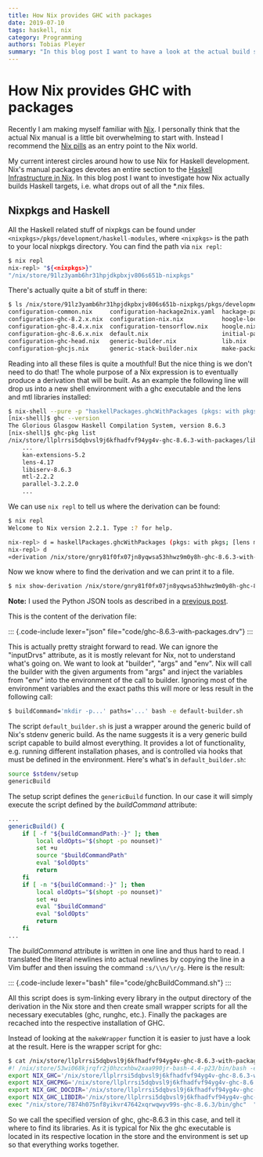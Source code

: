 ```yaml
---
title: How Nix provides GHC with packages
date: 2019-07-10
tags: haskell, nix
category: Programming
authors: Tobias Pleyer
summary: "In this blog post I want to have a look at the actual build step for the ghc executable with packages via Nix"
---
```


# How Nix provides GHC with packages

Recently I am making myself familiar with [Nix](https://nixos.org/). I
personally think that the actual Nix manual is a little bit overwhelming to
start with. Instead I recommend the
[Nix pills](https://nixos.org/nixos/nix-pills/index.html) as an
entry point to the Nix world.

My current interest circles around how to use Nix for Haskell development.
Nix's manual packages devotes an entire section to the
[Haskell Infrastructure in Nix](https://nixos.org/nixpkgs/manual/#users-guide-to-the-haskell-infrastructure).
In this blog post I want to investigate how Nix actually builds Haskell
targets, i.e. what drops out of all the \*.nix files.

## Nixpkgs and Haskell

All the Haskell related stuff of nixpkgs can be found under
`<nixpkgs>/pkgs/development/haskell-modules`, where `<nixpkgs>` is the path to
your local nixpkgs directory. You can find the path via `nix repl`:

```bash
$ nix repl
nix-repl> "${<nixpkgs>}"
"/nix/store/91lz3yamb6hr31hpjdkpbxjv806s651b-nixpkgs"
```

There's actually quite a bit of stuff in there:

```bash
$ ls /nix/store/91lz3yamb6hr31hpjdkpbxjv806s651b-nixpkgs/pkgs/development/haskell-modules
configuration-common.nix     configuration-hackage2nix.yaml  hackage-packages.nix     non-hackage-packages.nix
configuration-ghc-8.2.x.nix  configuration-nix.nix           hoogle-local-wrapper.sh  patches
configuration-ghc-8.4.x.nix  configuration-tensorflow.nix    hoogle.nix               stack-hook.sh
configuration-ghc-8.6.x.nix  default.nix                     initial-packages.nix     with-packages-wrapper.nix
configuration-ghc-head.nix   generic-builder.nix             lib.nix
configuration-ghcjs.nix      generic-stack-builder.nix       make-package-set.nix
```

Reading into all these files is quite a mouthful! But the nice thing is we
don't need to do that! The whole purpose of a Nix expression is to eventually
produce a derivation that will be built. As an example the following line will
drop us into a new shell environment with a ghc executable and the lens and mtl
libraries installed:

```bash
$ nix-shell --pure -p "haskellPackages.ghcWithPackages (pkgs: with pkgs; [lens mtl])"
[nix-shell]$ ghc --version
The Glorious Glasgow Haskell Compilation System, version 8.6.3
[nix-shell]$ ghc-pkg list
/nix/store/llplrrsi5dqbvsl9j6kfhadfvf94yg4v-ghc-8.6.3-with-packages/lib/ghc-8.6.3/package.conf.d
    ...
    kan-extensions-5.2
    lens-4.17
    libiserv-8.6.3
    mtl-2.2.2
    parallel-3.2.2.0
    ...
```

We can use `nix repl` to tell us where the derivation can be found:

```bash
$ nix repl
Welcome to Nix version 2.2.1. Type :? for help.

nix-repl> d = haskellPackages.ghcWithPackages (pkgs: with pkgs; [lens mtl])
nix-repl> d
«derivation /nix/store/gnry81f0fx07jn8yqwsa53hhwz9m0y8h-ghc-8.6.3-with-packages.drv»
```

Now we know where to find the derivation and we can print it to a file.

```bash
$ nix show-derivation /nix/store/gnry81f0fx07jn8yqwsa53hhwz9m0y8h-ghc-8.6.3-with-packages.drv | python -m json.tool > ghc-8.6.3-with-packages.drv
```

**Note:** I used the Python JSON tools as described in a
[previous post](./2019-06-30-pretty-format-json-console-output.html).

This is the content of the derivation file:

::: {.code-include lexer="json" file="code/ghc-8.6.3-with-packages.drv"}
:::

This is actually pretty straight forward to read. We can ignore the "inputDrvs"
attribute, as it is mostly relevant for Nix, not to understand what's going on.
We want to look at "builder", "args" and "env". Nix will call the builder with
the given arguments from "args" and inject the variables from "env" into the
environment of the call to builder. Ignoring most of the environment variables
and the exact paths this will more or less result in the following call:

```bash
$ buildCommand='mkdir -p...' paths='...' bash -e default-builder.sh
```

The script `default_builder.sh` is just a wrapper around the generic build of
Nix's stdenv generic build. As the name suggests it is a very generic build
script capable to build almost everything. It provides a lot of functionality,
e.g. running different installation phases, and is controlled via hooks that
must be defined in the environment. Here's what's in `default_builder.sh`:

```bash
source $stdenv/setup
genericBuild
```

The setup script defines the `genericBuild` function. In our case it will
simply execute the script defined by the *buildCommand* attribute:

```bash
...
genericBuild() {
    if [ -f "${buildCommandPath:-}" ]; then
        local oldOpts="$(shopt -po nounset)"
        set +u
        source "$buildCommandPath"
        eval "$oldOpts"
        return
    fi
    if [ -n "${buildCommand:-}" ]; then
        local oldOpts="$(shopt -po nounset)"
        set +u
        eval "$buildCommand"
        eval "$oldOpts"
        return
    fi
...
```

The *buildCommand* attribute is written in one line and thus hard to read. I
translated the literal newlines into actual newlines by copying the line in a
Vim buffer and then issuing the command `:s/\\n/\r/g`. Here is the result:

::: {.code-include lexer="bash" file="code/ghcBuildCommand.sh"}
:::

All this script does is sym-linking every library in the output directory of
the derivation in the Nix store and then create small wrapper scripts for all
the necessary executables (ghc, runghc, etc.). Finally the packages are
recached into the respective installation of GHC.

Instead of looking at the `makeWrapper` function it is easier to just have a
look at the result. Here is the wrapper script for ghc:

```bash
$ cat /nix/store/llplrrsi5dqbvsl9j6kfhadfvf94yg4v-ghc-8.6.3-with-packages/bin/ghc
#! /nix/store/53wi068kjrqfr2j0hzcxhbw2xaa990jr-bash-4.4-p23/bin/bash -e
export NIX_GHC='/nix/store/llplrrsi5dqbvsl9j6kfhadfvf94yg4v-ghc-8.6.3-with-packages/bin/ghc'
export NIX_GHCPKG='/nix/store/llplrrsi5dqbvsl9j6kfhadfvf94yg4v-ghc-8.6.3-with-packages/bin/ghc-pkg'
export NIX_GHC_DOCDIR='/nix/store/llplrrsi5dqbvsl9j6kfhadfvf94yg4v-ghc-8.6.3-with-packages/share/doc/ghc/html'
export NIX_GHC_LIBDIR='/nix/store/llplrrsi5dqbvsl9j6kfhadfvf94yg4v-ghc-8.6.3-with-packages/lib/ghc-8.6.3'
exec "/nix/store/7874h075nf8yikvr47642xqrwqwyv99s-ghc-8.6.3/bin/ghc"  "-B$NIX_GHC_LIBDIR" "${extraFlagsArray[@]}" "$@"
```

So we call the specified version of ghc, ghc-8.6.3 in this case, and tell it
where to find its libraries. As it is typical for Nix the ghc executable is
located in its respective location in the store and the environment is set up
so that everything works together.

